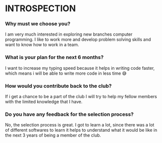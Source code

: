 # INTROSPECTION
### Why must we choose you?
I am very much interested in exploring new branches computer programming. I like to work more and develop problem solving skills and want to know how to work in a team.
### What is your plan for the next 6 months?
I want to increase my typing speed because it helps in writing code faster, which means i will be able to write more code in less time :sweat_smile:
### How would you contribute back to the club?
If i get a chance to be a part of the club I will try to help my fellow members with the limited knowledge that I have.
### Do you have any feedback for the selection process?
No, the selection process is great. I got to learn a lot, since there was a lot of different softwares to learn it helps to understand what it would be like in the next 3 years of being a member of the club.
